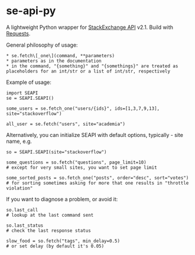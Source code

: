 se-api-py
=========

A lightweight Python wrapper for [StackExchange API](http://api.stackexchange.com/) v2.1.
Build with [Requests](http://docs.python-requests.org/).

General philosophy of usage:

	* se.fetch\[_one\](command, **parameters)
	* parameters as in the documentation
	* in the command, "{something}" and "{somethings}" are treated as placeholders for an int/str or a list of int/str, respectively

Example of usage:

    import SEAPI
    se = SEAPI.SEAPI()
    
    some_users = se.fetch_one("users/{ids}", ids=[1,3,7,9,13], site="stackoverflow") 

    all_user = se.fetch("users", site="academia")


Alternatively, you can initialize SEAPI with default options, typically - site name, e.g.

	so = SEAPI.SEAPI(site="stackoverflow")

	some_questions = so.fetch("questions", page_limit=10)
	# except for very small sites, you want to set page limit

	some_sorted_posts = so.fetch_one("posts", order="desc", sort="votes")
	# for sorting sometimes asking for more that one results in "throttle violation"

If you want to diagnose a problem, or avoid it:

	so.last_call
	# lookup at the last command sent

	so.last_status
	# check the last response status

	slow_food = so.fetch("tags", min_delay=0.5)
	# or set delay (by default it's 0.05)